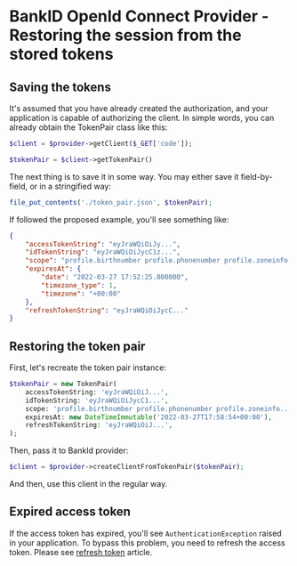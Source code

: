 # BankID OpenId Connect Provider - Restoring the session from the stored tokens

## Saving the tokens

It's assumed that you have already created the authorization, and your application is capable of authorizing the client.
In simple words, you can already obtain the TokenPair class like this:

```php
$client = $provider->getClient($_GET['code']);

$tokenPair = $client->getTokenPair()
```

The next thing is to save it in some way. You may either save it field-by-field, or in a stringified way:

```php
file_put_contents('./token_pair.json', $tokenPair);
```

If followed the proposed example, you'll see something like:

```json
{
    "accessTokenString": "eyJraWQiOiJy...",
    "idTokenString": "eyJraWQiOiJycC1z...",
    "scope": "profile.birthnumber profile.phonenumber profile.zoneinfo openid profile.gender profile.titles profile.birthplaceNationality profile.name profile.idcards profile.locale profile.maritalstatus profile.legalstatus profile.email profile.paymentAccounts offline_access profile.addresses profile.birthdate profile.updatedat",
    "expiresAt": {
        "date": "2022-03-27 17:52:25.000000",
        "timezone_type": 1,
        "timezone": "+00:00"
    },
    "refreshTokenString": "eyJraWQiOiJycC..."
}
```

## Restoring the token pair

First, let's recreate the token pair instance:

```php
$tokenPair = new TokenPair(
    accessTokenString: 'eyJraWQiOiJ...',
    idTokenString: 'eyJraWQiOiJycC1...',
    scope: 'profile.birthnumber profile.phonenumber profile.zoneinfo...',
    expiresAt: new DateTimeImmutable('2022-03-27T17:58:54+00:00'),
    refreshTokenString: 'eyJraWQiOiJ...',
);
```

Then, pass it to BankId provider:

```php
$client = $provider->createClientFromTokenPair($tokenPair);
```

And then, use this client in the regular way.

## Expired access token

If the access token has expired, you'll see `AuthenticationException` raised in your application.
To bypass this problem, you need to refresh the access token. Please see [refresh token](./REFRESH_TOKEN.md) article.